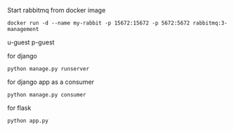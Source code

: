 Start rabbitmq from docker image

```
docker run -d --name my-rabbit -p 15672:15672 -p 5672:5672 rabbitmq:3-management
```

u-guest
p-guest

for django

```
python manage.py runserver
```

for django app as a consumer

```
python manage.py consumer
```

for flask

```
python app.py
```
